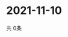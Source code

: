 # 2021-11-10
  共 0条

  <!-- BEGIN -->
  <!-- 最后更新时间Wed Nov 10 2021 03:03:56 GMT+0000 (Coordinated Universal Time) -->
  
  <!-- END -->
  
  